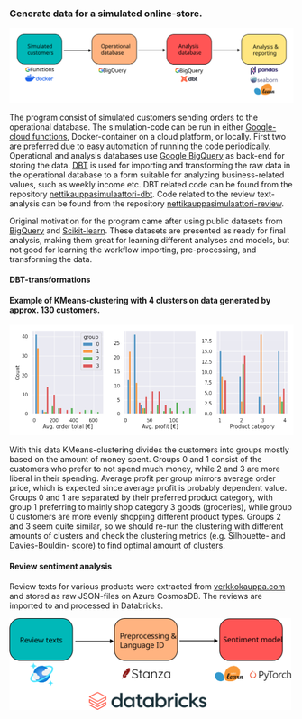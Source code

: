 ### Generate data for a simulated online-store. 

<img src="readme_assets/project_outline.svg" width="700"/>

The program consist of simulated customers sending 
orders to the operational database.
The simulation-code can be run in either 
[Google-cloud functions](https://cloud.google.com/functions/),
Docker-container on a cloud platform, or locally. 
First two are preferred due to easy automation of running 
the code periodically. Operational and analysis databases 
use [Google BigQuery](https://cloud.google.com/bigquery/)
as back-end for storing the data. 
[DBT](https://www.getdbt.com/) is used for importing and 
transforming the raw data in the operational database to a form 
suitable for analyzing business-related values, such as weekly income etc.
DBT related code can be found from the repository 
[nettikauppasimulaattori-dbt](https://github.com/jamakoiv/nettikauppasimulaattori_dbt).
Code related to the review text-analysis can be found from the repository
[nettikauppasimulaattori-review](https://github.com/jamakoiv/nettikauppasimulaattori_reviews).

Original motivation for the program came after using public datasets from
[BigQuery](https://cloud.google.com/bigquery/public-data/) and
[Scikit-learn](https://scikit-learn.org/stable/datasets.html).
These datasets are presented as ready for final analysis, making them
great for learning different analyses and models, but not good for learning
the workflow importing, pre-processing, and transforming the data.

#### DBT-transformations

#### Example of KMeans-clustering with 4 clusters on data generated by approx. 130 customers. 
<img src="readme_assets/histograms.png" width="700">

With this data KMeans-clustering divides the customers into groups mostly
based on the amount of money spent. Groups 0 and 1 consist of the
customers who prefer to not spend much money, while 2 and 3 are more 
liberal in their spending. Average profit per group mirrors average 
order price, which is expected since average profit is 
probably dependent value. 
Groups 0 and 1 are separated by their preferred product category, with
group 1 preferring to mainly shop category 3 goods (groceries), while
group 0 customers are more evenly shopping different product types.
Groups 2 and 3 seem quite similar, so we should re-run the clustering with
different amounts of clusters and check the clustering metrics 
(e.g. Silhouette- and Davies-Bouldin- score) to find optimal amount of clusters.

#### Review sentiment analysis

Review texts for various products were extracted from 
[verkkokauppa.com](https://www.verkkokauppa.com) and stored as raw JSON-files
on Azure CosmosDB. The reviews are imported to and processed in Databricks.

<img src="readme_assets/reviews_outline.svg" width="500">

